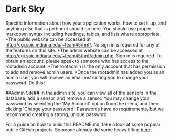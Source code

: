 # Dark Sky
Specific information about how your application works, how to set it up, and anything else that is pertinent should go here. You should use proper markdown syntax including headings, tables, and lists where appropriate.
*The public website can be accessed at http://cgi.soic.indiana.edu/~team45/hnf/. No sign in is required for any of the features on this site.
*The admin website can be accessed at http://cgi.soic.indiana.edu/~team45/hnf/admin.php. Sign in is required. To obtain an account, 
please speak to someone who has access to the rootadmin account. 
	*The rootadmin is the only account that has permission to add and remove admin users.
	*Once the rootadmin has added you as an admin user, you will receive an email instructing you to change your password. Do this!
	

##Admin Site##
In the admin site, you can view all of the sensors in the database, add a sensor, and remove a sensor.
You may change your password by selecting the 'My Account' option from the menu, and then clicking 'Change your password.' Passwords have no requirements, but we recommend creating a strong,  unique password.


For a guide on how to build this README.md, take a look at some popular public GitHub projects. Someone already did some heavy lifting [here](https://github.com/matiassingers/awesome-readme).
